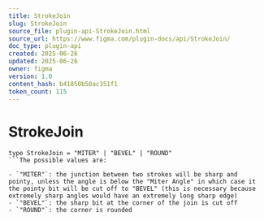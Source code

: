 ```yaml
---
title: StrokeJoin
slug: StrokeJoin
source_file: plugin-api-StrokeJoin.html
source_url: https://www.figma.com/plugin-docs/api/StrokeJoin/
doc_type: plugin-api
created: 2025-06-26
updated: 2025-06-26
owner: figma
version: 1.0
content_hash: b41850b50ac351f1
token_count: 115
---
```

# StrokeJoin

```
type StrokeJoin = "MITER" | "BEVEL" | "ROUND"
```The possible values are:

- `"MITER"`: the junction between two strokes will be sharp and pointy, unless the angle is below the "Miter Angle" in which case it the pointy bit will be cut off to "BEVEL" (this is necessary because extremely sharp angles would have an extremely long sharp edge)
- `"BEVEL"`: the sharp bit at the corner of the join is cut off
- `"ROUND"`: the corner is rounded